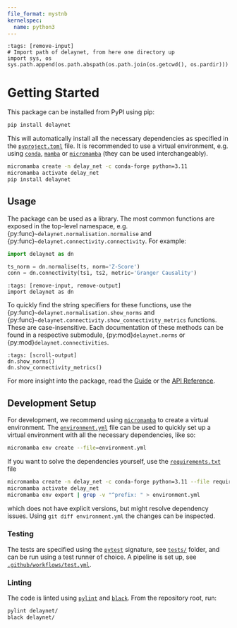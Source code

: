 ```yaml
---
file_format: mystnb
kernelspec:
  name: python3
---
```


```{code-cell} ipython3
:tags: [remove-input]
# Import path of delaynet, from here one directory up
import sys, os
sys.path.append(os.path.abspath(os.path.join(os.getcwd(), os.pardir)))
```

# Getting Started

This package can be installed from PyPI using pip:

```bash
pip install delaynet
```

This will automatically install all the necessary dependencies as specified in the
[`pyproject.toml`](https://github.com/cbueth/delaynet/blob/main/pyproject.toml) file.
It is recommended to use a virtual environment, e.g. using
[`conda`](https://conda.io/projects/conda/en/latest),
[`mamba`](https://mamba.readthedocs.io/en/latest) or
[`micromamba`](https://mamba.readthedocs.io/en/latest/user_guide/micromamba.html)
(they can be used interchangeably).

```bash
micromamba create -n delay_net -c conda-forge python=3.11
micromamba activate delay_net
pip install delaynet
```

## Usage

The package can be used as a library. The most common functions are exposed in the
top-level namespace, e.g. {py:func}`~delaynet.normalisation.normalise` and
{py:func}`~delaynet.connectivity.connectivity`. For example:

```python
import delaynet as dn

ts_norm = dn.normalise(ts, norm='Z-Score')
conn = dn.connectivity(ts1, ts2, metric='Granger Causality')
```

```{code-cell}
:tags: [remove-input, remove-output]
import delaynet as dn
```

To quickly find the string specifiers for these functions, use the
{py:func}`~delaynet.normalisation.show_norms` and
{py:func}`~delaynet.connectivity.show_connectivity_metrics` functions.
These are case-insensitive.
Each documentation of these methods can be found in a respective submodule,
{py:mod}`delaynet.norms` or {py:mod}`delaynet.connectivities`.

```{code-cell}
:tags: [scroll-output]
dn.show_norms()
dn.show_connectivity_metrics()
```

For more insight into the package, read the [Guide](guide/index.myst)
or the [API Reference](api/index.rst).

## Development Setup

For development, we recommend
using [`micromamba`](https://mamba.readthedocs.io/en/latest/user_guide/micromamba.html)
to create a virtual environment. The
[`environment.yml`](https://github.com/cbueth/delaynet/blob/main/environment.yml)
file can be used to quickly set up a virtual
environment with all the necessary dependencies, like so:

```bash
micromamba env create --file=environment.yml
```

If you want to solve the dependencies yourself, use the
[`requirements.txt`](https://github.com/cbueth/delaynet/blob/main/requirements.txt) file

```bash
micromamba create -n delay_net -c conda-forge python=3.11 --file requirements.txt
micromamba activate delay_net
micromamba env export | grep -v "^prefix: " > environment.yml
```

which does not have explicit versions, but might resolve dependency issues. Using
`git diff environment.yml` the changes can be inspected.

### Testing

The tests are specified using the [`pytest`](https://docs.pytest.org/en/stable/)
signature, see [`tests/`](https://github.com/cbueth/delaynet/tree/main/tests) folder,
and can be run using a test runner of choice.
A pipeline is set up, see
[`.github/workflows/test.yml`](https://github.com/cbueth/delaynet/actions/workflows/test.yml).

### Linting

The code is linted using [`pylint`](https://pylint.pycqa.org/en/latest/index.html) and
[`black`](https://black.readthedocs.io/en/stable/). From the repository root, run:

```bash
pylint delaynet/
black delaynet/
```
